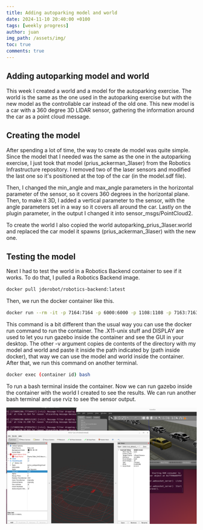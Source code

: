 ```yaml
---
title: Adding autoparking model and world
date: 2024-11-10 20:40:00 +0100
tags: [weekly progress]
author: juan
img_path: /assets/img/
toc: true
comments: true
---
```


## Adding autoparking model and world

This week I created a world and a model for the autoparking exercise. The world is the same as the one used in the autoparking exercise but with the new model as the controllable car instead of the old one. This new model is a car with a 360 degree 3D LIDAR sensor, gathering the information around the car as a point cloud message.

## Creating the model

After spending a lot of time, the way to create de model was quite simple. Since the model that I needed was the same as the one in the autoparking exercise, I just took that model (prius_ackerman_3laser) from the Robotics Infrastructure repository. I removed two of the laser sensors and modified the last one so it's positioned at the top of the car (in the model.sdf file).

Then, I changed the min_angle and max_angle parameters in the horizontal parameter of the sensor, so it covers 360 degrees in the horizontal plane. Then, to make it 3D, I added a vertical parameter to the sensor, with the angle parameters set in a way so it covers all around the car.
Lastly on the plugin parameter, in the output I changed it into sensor_msgs/PointCloud2.

To create the world I also copied the world autoparking_prius_3laser.world and replaced the car model it spawns (prius_ackerman_3laser) with the new one.

## Testing the model

Next I had to test the world in a Robotics Backend container to see if it works. To do that, I pulled a Robotics Backend image.

```bash
docker pull jderobot/robotics-backend:latest
```

Then, we run the docker container like this.

```bash
docker run --rm -it -p 7164:7164 -p 6000:6000 -p 1108:1108 -p 7163:7163 -v /tmp/.X11-unix:/tmp/.X11-unix -e DISPLAY=$DISPLAY -v (path to directory with model and world):(path inside docker) jderobot/robotics-backend
```

This command is a bit different than the usual way you can use the docker run command to run the container. The .X11-unix stuff and DISPLAY are used to let you run gazebo inside the container and see the GUI in your desktop. The other -v argument copies de contents of the directory with my model and world and paste it inside the path indicated by (path inside docker), that way we can use the model and world inside the container.
After that, we run this command on another terminal.

```bash
docker exec (container id) bash
```

To run a bash terminal inside the container. Now we can run gazebo inside the container with the world I created to see the results. We can run another bash terminal and use rviz to see the sensor output.

<img src="../assets/img/lidar_autoparking.png" alt="Lidar Autoparking">